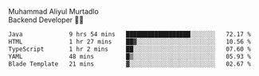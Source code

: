 Muhammad Aliyul Murtadlo
<br>
Backend Developer 👨‍💻
<br>
<!--START_SECTION:waka-->

```txt
Java             9 hrs 54 mins   ██████████████████░░░░░░░   72.17 %
HTML             1 hr 27 mins    ██▓░░░░░░░░░░░░░░░░░░░░░░   10.56 %
TypeScript       1 hr 2 mins     ██░░░░░░░░░░░░░░░░░░░░░░░   07.60 %
YAML             48 mins         █▒░░░░░░░░░░░░░░░░░░░░░░░   05.93 %
Blade Template   21 mins         ▓░░░░░░░░░░░░░░░░░░░░░░░░   02.67 %
```

<!--END_SECTION:waka-->
